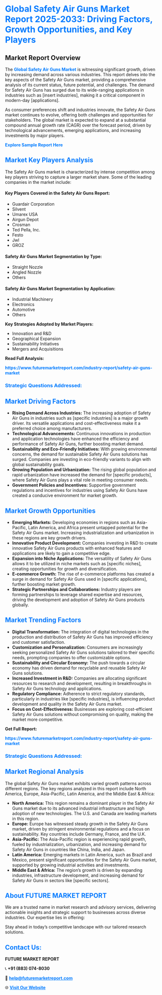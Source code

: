 <h1 style="color: #007BFF;">Global Safety Air Guns Market Report 2025-2033: Driving Factors, Growth Opportunities, and Key Players</h1>

<section id="overview">
<h2>Market Report Overview</h2>
<p>The <a href="https://www.futuremarketreport.com/industry-report/safety-air-guns-market" style="color: #007BFF; text-decoration: none;"><strong>Global Safety Air Guns Market</strong></a> is witnessing significant growth, driven by increasing demand across various industries. This report delves into the key aspects of the Safety Air Guns market, providing a comprehensive analysis of its current status, future potential, and challenges. The demand for Safety Air Guns has surged due to its wide-ranging applications in industries such as [insert industries], making it a critical component in modern-day [applications].</p>
<p>As consumer preferences shift and industries innovate, the Safety Air Guns market continues to evolve, offering both challenges and opportunities for stakeholders. The global market is expected to expand at a substantial compound annual growth rate (CAGR) over the forecast period, driven by technological advancements, emerging applications, and increasing investments by major players.</p>
</section>

<section id="overview">
<p><a href="https://www.futuremarketreport.com/request-sample/reportId=91244" style="color: #007BFF; text-decoration: none;"><strong>Explore Sample Report Here</strong></a></p>
</section>

<section id="key-players">
<h2 style="color: #007BFF;">Market Key Players Analysis</h2>
<p>The Safety Air Guns market is characterized by intense competition among key players striving to capture a larger market share. Some of the leading companies in the market include:</p>
<h4>Key Players Covered in the Safety Air Guns Report:</h4>
<ul><li>Guardair Corporation</li><li>Silvent</li><li>Umarex USA</li><li>Airgun Depot</li><li>Crosman</li><li>Ted Pella, Inc.</li><li>Festo</li><li>Jwl</li><li>GROZ</li></ul>
<h4>Safety Air Guns Market Segmentation by Type:</h4>
<ul><li>Straight Nozzle</li><li>Angled Nozzle</li><li>Others</li></ul>

<h4>Safety Air Guns Market Segmentation by Application:</h4>
<ul><li>Industrial Machinery</li><li>Electronics</li><li>Automotive</li><li>Others</li></ul>
<p><strong>Key Strategies Adopted by Market Players:</strong></p>
<ul>
<li>Innovation and R&D</li>
<li>Geographical Expansion</li>
<li>Sustainability Initiatives</li>
<li>Mergers and Acquisitions</li>
</ul>
</section>

<section>
<p><strong>Read Full Analysis: </strong></p><a href="https://www.futuremarketreport.com/industry-report/safety-air-guns-market" style="color: #007BFF; text-decoration: none;"><strong>https://www.futuremarketreport.com/industry-report/safety-air-guns-market</strong></a>
<h3 style="color: #007BFF;">Strategic Questions Addressed:</h3>
</section>

<section id="driving-factors">
<h2 style="color: #007BFF;">Market Driving Factors</h2>
<ul>
<li><strong>Rising Demand Across Industries:</strong> The increasing adoption of Safety Air Guns in industries such as [specific industries] is a major growth driver. Its versatile applications and cost-effectiveness make it a preferred choice among manufacturers.</li>
<li><strong>Technological Advancements:</strong> Continuous innovations in production and application technologies have enhanced the efficiency and performance of Safety Air Guns, further boosting market demand.</li>
<li><strong>Sustainability and Eco-Friendly Initiatives:</strong> With growing environmental concerns, the demand for sustainable Safety Air Guns solutions has surged. Companies are investing in eco-friendly variants to align with global sustainability goals.</li>
<li><strong>Growing Population and Urbanization:</strong> The rising global population and rapid urbanization have increased the demand for [specific products], where Safety Air Guns plays a vital role in meeting consumer needs.</li>
<li><strong>Government Policies and Incentives:</strong> Supportive government regulations and incentives for industries using Safety Air Guns have created a conducive environment for market growth.</li>
</ul>
</section>

<section id="growth-opportunities">
<h2 style="color: #007BFF;">Market Growth Opportunities</h2>
<ul>
<li><strong>Emerging Markets:</strong> Developing economies in regions such as Asia-Pacific, Latin America, and Africa present untapped potential for the Safety Air Guns market. Increasing industrialization and urbanization in these regions are key growth drivers.</li>
<li><strong>Innovative Product Development:</strong> Companies investing in R&D to create innovative Safety Air Guns products with enhanced features and applications are likely to gain a competitive edge.</li>
<li><strong>Expansion into Niche Applications:</strong> The versatility of Safety Air Guns allows it to be utilized in niche markets such as [specific niches], creating opportunities for growth and diversification.</li>
<li><strong>E-commerce Growth:</strong> The rise of e-commerce platforms has created a surge in demand for Safety Air Guns used in [specific applications], further boosting market growth.</li>
<li><strong>Strategic Partnerships and Collaborations:</strong> Industry players are forming partnerships to leverage shared expertise and resources, driving the development and adoption of Safety Air Guns products globally.</li>
</ul>
</section>

<section id="trending-factors">
<h2 style="color: #007BFF;">Market Trending Factors</h2>
<ul>
<li><strong>Digital Transformation:</strong> The integration of digital technologies in the production and distribution of Safety Air Guns has improved efficiency and customer satisfaction.</li>
<li><strong>Customization and Personalization:</strong> Consumers are increasingly seeking personalized Safety Air Guns solutions tailored to their specific needs, prompting companies to offer customizable options.</li>
<li><strong>Sustainability and Circular Economy:</strong> The push towards a circular economy has driven demand for recyclable and reusable Safety Air Guns solutions.</li>
<li><strong>Increased Investment in R&D:</strong> Companies are allocating significant resources to research and development, resulting in breakthroughs in Safety Air Guns technology and applications.</li>
<li><strong>Regulatory Compliance:</strong> Adherence to strict regulatory standards, particularly in industries like [specific industries], is influencing product development and quality in the Safety Air Guns market.</li>
<li><strong>Focus on Cost-Effectiveness:</strong> Businesses are exploring cost-efficient Safety Air Guns solutions without compromising on quality, making the market more competitive.</li>
</ul>
</section>

<section>
<p><strong>Get Full Report: </strong></p><a href="https://www.futuremarketreport.com/industry-report/safety-air-guns-market" style="color: #007BFF; text-decoration: none;"><strong>https://www.futuremarketreport.com/industry-report/safety-air-guns-market</strong></a>
<h3 style="color: #007BFF;">Strategic Questions Addressed:</h3>
</section>


<section id="regional-analysis">
<h2 style="color: #007BFF;">Market Regional Analysis</h2>
<p>The global Safety Air Guns market exhibits varied growth patterns across different regions. The key regions analyzed in this report include North America, Europe, Asia-Pacific, Latin America, and the Middle East & Africa:</p>
<ul>
<li><strong>North America:</strong> This region remains a dominant player in the Safety Air Guns market due to its advanced industrial infrastructure and high adoption of new technologies. The U.S. and Canada are leading markets in this region.</li>
<li><strong>Europe:</strong> Europe has witnessed steady growth in the Safety Air Guns market, driven by stringent environmental regulations and a focus on sustainability. Key countries include Germany, France, and the U.K.</li>
<li><strong>Asia-Pacific:</strong> The Asia-Pacific region is experiencing rapid growth, fueled by industrialization, urbanization, and increasing demand for Safety Air Guns in countries like China, India, and Japan.</li>
<li><strong>Latin America:</strong> Emerging markets in Latin America, such as Brazil and Mexico, present significant opportunities for the Safety Air Guns market, supported by growing industrial activities and investments.</li>
<li><strong>Middle East & Africa:</strong> The region’s growth is driven by expanding industries, infrastructure development, and increasing demand for Safety Air Guns in sectors like [specific sectors].</li>
</ul>
</section>

<footer>
<h2 style="color: #007BFF;">About FUTURE MARKET REPORT</h2>
<p>We are a trusted name in market research and advisory services, delivering actionable insights and strategic support to businesses across diverse industries. Our expertise lies in offering:</p>

<p>Stay ahead in today’s competitive landscape with our tailored research solutions.</p>

<h2 style="color: #007BFF;">Contact Us:</h2>
<p><strong>FUTURE MARKET REPORT</strong></p>
<p>📞 <strong>+91 (883) 074-8030</strong></p>
<p>📧 <strong><a href="mailto:help@futuremarketreport.com" style="color: #007BFF;">help@futuremarketreport.com</a></strong></p>
<p>🌐 <strong><a href="https://www.futuremarketreport.com/" style="color: #007BFF;">Visit Our Website</a></strong></p>
</footer>